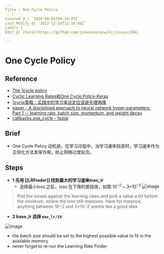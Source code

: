 ```yaml
---
Title | One Cycle Policy
-- | --
Created @ | `2019-09-03T09:39:35Z`
Last Modify @| `2022-12-24T12:18:46Z`
Labels | ``
Edit @| [here](https://github.com/junxnone/aiwiki/issues/264)

---
```

# One Cycle Policy

## Reference

- [The 1cycle policy](https://sgugger.github.io/the-1cycle-policy.html)
- [Cyclic Learning Rates和One Cycle Policy-Keras](https://blog.csdn.net/m0_37477175/article/details/89400436)
- [1cycle策略：实践中的学习率设定应该是先增再降](https://www.jiqizhixin.com/articles/041905)
- [paper - A disciplined approach to neural network hyper-parameters: Part 1 -- learning rate, batch size, momentum, and weight decay](https://arxiv.org/pdf/1803.09820.pdf)
- [callbacks.one_cycle - fastai](https://docs.fast.ai/callbacks.one_cycle.html)

## Brief
- One Cycle Policy 动机是，在学习过程中，当学习速率较高时，学习速率作为正则化方法发挥作用，防止网络过度拟合。

## Steps

- **1 先用 [[LRFinder]] 找到最大的学习速率max_lr**
  - 选择最小loss 之前，loss 在下降的那段值，如图 10<sup>−2</sup> ~ 3×10<sup>−2</sup> 
![image](https://user-images.githubusercontent.com/2216970/64398683-46074a00-d098-11e9-8802-a6461acb242c.png)
>  Plot the losses against the learning rates and pick a value a bit before the minimum, where the loss still improves. Here for instance, anything between 10−2 and 3×10−2 seems like a good idea.
- **2 base_lr 选择 `max_lr/10`** 

![image](https://user-images.githubusercontent.com/2216970/64162226-83d65980-ce71-11e9-862a-387a87275d52.png)


- the batch size should be set to the highest possible value to fit in the available memory
- never forget to re-run the Learning Rate Finder
